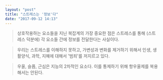 ```yaml
---
layout: "post"
title: "스트레스는 '정보'다"
date: "2017-09-12 14:13"
---
```


> 상호작용하는 요소들을 지닌 복잡계의 가장 중요한 점은 스트레스를 통해 (스트레스 덕분에) 각 요소들 간에 정보를 전달한다는 사실이다.

> 우리는 스트레스를 이해하지 못하고, 가변성과 변화를 제거하기 위해서 인생, 생활양식, 과학, 지혜에 대해서 '범죄'를 저지르고 있다.

> 우울, 슬픔, 근심은 지능의 2차적인 요소다. 이를 통제하기 위해 항우울제를 복용해서는 안된다.

